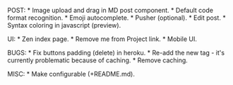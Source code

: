 POST:
    * Image upload and drag in MD post component.
    * Default code format recognition.
    * Emoji autocomplete.
    * Pusher (optional).
    * Edit post.
    * Syntax coloring in javascript (preview).

UI:
    * Zen index page.
    * Remove me from Project link.
    * Mobile UI.

BUGS:
    * Fix buttons padding (delete) in heroku.
    * Re-add the new tag - it's currently problematic because of caching.
    * Remove caching.

MISC:
    * Make configurable (+README.md).

